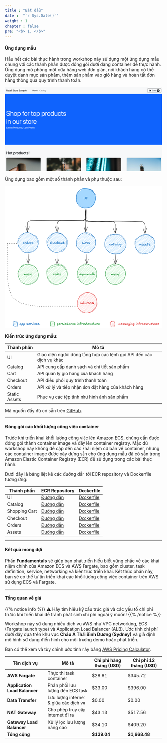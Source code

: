 ```yaml
---
title : "Bắt đầu"
date :  "`r Sys.Date()`" 
weight : 1
chapter : false
pre: "<b> 1. </b>"
---
```


#### Ứng dụng mẫu

Hầu hết các bài thực hành trong workshop này sử dụng một ứng dụng mẫu chung với các thành phần được đóng gói dưới dạng container để thực hành. Ứng dụng mô phỏng một cửa hàng web đơn giản, nơi khách hàng có thể duyệt danh mục sản phẩm, thêm sản phẩm vào giỏ hàng và hoàn tất đơn hàng thông qua quy trình thanh toán.

![alt text](image.png)

Ứng dụng bao gồm một số thành phần và phụ thuộc sau:

![Service Components](image-1.png)

**Kiến trúc ứng dụng mẫu:**

| Thành phần | Mô tả |
|------------|--------|
| UI | Giao diện người dùng tổng hợp các lệnh gọi API đến các dịch vụ khác |
| Catalog | API cung cấp danh sách và chi tiết sản phẩm |
| Cart | API quản lý giỏ hàng của khách hàng |
| Checkout | API điều phối quy trình thanh toán |
| Orders | API xử lý và tiếp nhận đơn đặt hàng của khách hàng |
| Static Assets | Phục vụ các tệp tĩnh như hình ảnh sản phẩm |

Mã nguồn đầy đủ có sẵn trên [GitHub](https://github.com/aws-containers/retail-store-sample-app).

---

#### Đóng gói các khối lượng công việc container

Trước khi triển khai khối lượng công việc lên Amazon ECS, chúng cần được đóng gói thành container image và đẩy lên container registry. Mặc dù workshop này không đề cập đến các khái niệm cơ bản về container, nhưng các container image được xây dựng sẵn cho ứng dụng mẫu đã có sẵn trong Amazon Elastic Container Registry (ECR) để sử dụng trong các bài thực hành.

Dưới đây là bảng liệt kê các đường dẫn tới ECR repository và Dockerfile tương ứng:

| Thành phần | ECR Repository | Dockerfile |
|------------|----------------|------------|
| UI | [Đường dẫn](https://gallery.ecr.aws/aws-containers/retail-store-sample-ui) | [Dockerfile](https://github.com/aws-containers/retail-store-sample-app/blob/0.8.5/src/ui/Dockerfile) |
| Catalog | [Đường dẫn](https://gallery.ecr.aws/aws-containers/retail-store-sample-catalog) | [Dockerfile](https://github.com/aws-containers/retail-store-sample-app/blob/0.8.5/src/catalog/Dockerfile) |
| Shopping Cart | [Đường dẫn](https://gallery.ecr.aws/aws-containers/retail-store-sample-cart) | [Dockerfile](https://github.com/aws-containers/retail-store-sample-app/blob/0.8.5/src/cart/Dockerfile) |
| Checkout | [Đường dẫn](https://gallery.ecr.aws/aws-containers/retail-store-sample-checkout) | [Dockerfile](https://github.com/aws-containers/retail-store-sample-app/blob/0.8.5/src/checkout/Dockerfile) |
| Orders | [Đường dẫn](https://gallery.ecr.aws/aws-containers/retail-store-sample-orders) | [Dockerfile](https://github.com/aws-containers/retail-store-sample-app/blob/0.8.5/src/orders/Dockerfile) |
| Assets | [Đường dẫn](https://gallery.ecr.aws/aws-containers/retail-store-sample-assets) | [Dockerfile](https://github.com/aws-containers/retail-store-sample-app/blob/0.8.5/src/assets/Dockerfile) |


---

#### Kết quả mong đợi

Phần **Fundamentals** sẽ giúp bạn phát triển hiểu biết vững chắc về các khái niệm chính của Amazon ECS và AWS Fargate, bao gồm cluster, task definition, service, networking và kiến trúc triển khai. Kết thúc phần này, bạn sẽ có thể tự tin triển khai các khối lượng công việc container trên AWS sử dụng ECS và Fargate.

---

#### Tổng quan về giá

{{% notice info %}}
⚠️ Hãy tìm hiểu kỹ cấu trúc giá và các yếu tố chi phí trước khi triển khai để tránh phát sinh chi phí ngoài ý muốn!
{{% /notice %}}

Workshop này sử dụng nhiều dịch vụ AWS như VPC networking, ECS (Fargate launch type) và Application Load Balancer (ALB). Ước tính chi phí dưới đây dựa trên khu vực **Châu Á Thái Bình Dương (Sydney)** và giả định mô hình sử dụng điển hình cho môi trường demo hoặc phát triển.

Bạn có thể xem và tùy chỉnh ước tính này bằng [AWS Pricing Calculator](https://calculator.aws/#/estimate?id=850c71ae0c1cbf130c921383ceb3c5907f83e46c).

| Tên dịch vụ                 | Mô tả                              | Chi phí hàng tháng (USD) | Chi phí 12 tháng (USD) |
|----------------------------|------------------------------------|---------------------------|-------------------------|
| **AWS Fargate**            | Thực thi task container            | $28.81                    | $345.72                 |
| **Application Load Balancer** | Phân phối lưu lượng đến ECS task | $33.00                    | $396.00                 |
| **Data Transfer**          | Lưu lượng internet & giữa các dịch vụ | $0.00                  | $0.00                   |
| **NAT Gateway**            | Cho phép truy cập internet đi ra   | $43.13                    | $517.56                 |
| **Gateway Load Balancer**  | Xử lý lọc lưu lượng nâng cao       | $34.10                    | $409.20                 |
| **Tổng cộng**              |                                    | **$139.04**               | **$1,668.48**           |